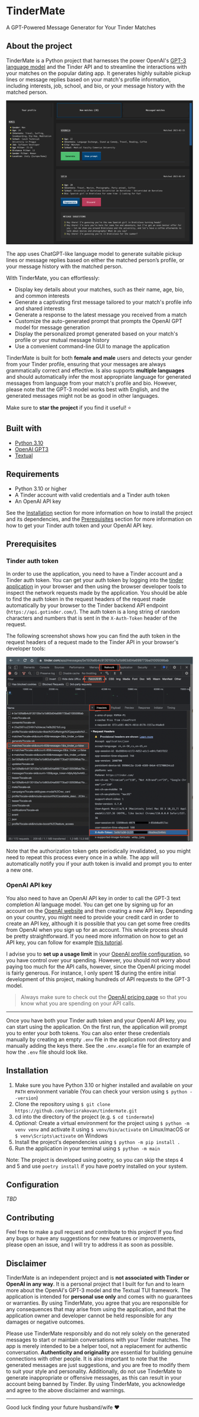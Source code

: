 # TinderMate

A GPT-Powered Message Generator for Your Tinder Matches

## About the project

TinderMate is a Python project that harnesses the power OpenAI's [GPT-3 language model](https://en.wikipedia.org/wiki/GPT-3)
and the Tinder API and to streamline the interactions with your matches on the popular dating app. It generates highly suitable pickup lines or message replies
based on your match's profile information, including interests, job, school, and bio, or your message history with the matched person.

![App screenshot](docs/images/app_screenshot_1.png "App screenshot")

The app uses ChatGPT-like language model to generate suitable pickup lines or message replies based on either the matched person’s profile, or your message history with the matched person.

With TinderMate, you can effortlessly:
- Display key details about your matches, such as their name, age, bio, and common interests
- Generate a captivating first message tailored to your match's profile info and shared interests
- Generate a response to the latest message you received from a match
- Customize the auto-generated prompt that prompts the OpenAI GPT model for message generation
- Display the personalized prompt generated based on your match's profile or your mutual message history
- Use a convenient command-line GUI to manage the application

TinderMate is built for both **female and male** users and detects your gender from your Tinder profile, ensuring that your messages are always grammatically correct and effective.
Is also supports **multiple languages** and should automatically infer the most appropriate language for generated messages from language from your match's profile and bio.
However, please note that the GPT-3 model works best with English, and the generated messages might not be as good in other languages.

Make sure to **star the project** if you find it useful! :star:

## Built with

- [Python 3.10](https://www.python.org/)
- [OpenAI GPT3](https://openai.com/blog/openai-api/)
- [Textual](https://github.com/textualize/textual/)

## Requirements

- Python 3.10 or higher
- A Tinder account with valid credentials and a Tinder auth token
- An OpenAI API key 

See the [Installation](#installation) section for more information on how to install the project and its dependencies,
and the [Prerequisites](#prerequisites) section for more information on how to get your Tinder auth token and your OpenAI API key.

## Prerequisites

### Tinder auth token

In order to use the application, you need to have a Tinder account and a Tinder auth token. You can get your auth token
by logging into the [tinder application](https://tinder.com/) in your browser and then using the browser developer tools 
to inspect the network requests made by the application. You should be able to find the auth token in the request headers
of the request made automatically by your browser to the Tinder backend API endpoint (`https://api.gotinder.com/`).
The auth token is a long string of random characters and numbers that is sent in the `X-Auth-Token` header of the request.

The following screenshot shows how you can find the auth token in the request headers of a request made to the Tinder API
in your browser's developer tools:

![Tinder auth token devtools](docs/images/tinder_auth_token_devtools.png "Tinder auth token in Chrome devtools")

Note that the authorization token gets periodically invalidated, so you might need to repeat this process every once in a while.
The app will automatically notify you if your auth token is invalid and prompt you to enter a new one.


### OpenAI API key

You also need to have an OpenAI API key in order to call the GPT-3 text completion AI language model.
You can get one by signing up for an account on the [OpenAI website](https://openai.com/) and then creating a new API key.
Depending on your country, you might need to provide your credit card in order to create an API key, although it is possible
that you can get some free credits from OpenAI when you sign up for an account. This whole process should be pretty straightforward.
If you need more information on how to get an API key, you can follow for example
[this tutorial](https://elephas.app/blog/how-to-create-openai-api-keys-cl5c4f21d281431po7k8fgyol0).

I advise you to **set up a usage limit** in your [OpenAI profile configuration](https://platform.openai.com/account/billing/limits),
so you have control over your spending. However, you should not worry about paying too much for the API calls, however, since the OpenAI
pricing model is fairly generous. For instance, I only spent 1$ during the entire initial development of this project, 
making hundreds of API requests to the GPT-3 model.

> Always make sure to check out the [OpenAI pricing page](https://openai.com/api/pricing/) so that you know what you are spending on your API calls.

---

Once you have both your Tinder auth token and your OpenAI API key, you can start using the application. On the first
run, the application will prompt you to enter your both tokens. You can also enter these
credentials manually by creating an empty `.env` file in the application root directory and manually adding the keys
there. See the `.env.example` file for an example of how the `.env` file should look like.

## Installation

1. Make sure you have Python 3.10 or higher installed and available on your `PATH` environment variable
   (You can check your version using `$ python --version`)
2. Clone the repository using `$ git clone https://github.com/borisrakovan/tindermate.git`
3. cd into the directory of the project (e.g. `$ cd tindermate`)
4. *Optional:* Create a virtual environment for the project using `$ python -m venv venv`
and activate it using `$ venv/bin/activate` on Linux/macOS or `$ venv\Scripts\activate` on Windows
5. Install the project's dependencies using `$ python -m pip install .`
6. Run the application in your terminal using `$ python -m main` 

Note: The project is developed using poetry, so you can skip the steps 4 and 5 and use `poetry install` if you have
poetry installed on your system.

## Configuration

*TBD*

## Contributing

Feel free to make a pull request and contribute to this project! If you find any bugs or have any suggestions for new 
features or improvements, please open an issue, and I will try to address it as soon as possible. 

## Disclaimer

TinderMate is an independent project and is **not associated with Tinder or OpenAI in any way**.
It is a personal project that I built for fun and to learn more about the OpenAI's GPT-3 model and the Textual TUI framework. 
The application is intended for **personal use only** and comes with no guarantees or warranties. 
By using TinderMate, you agree that you are responsible for any consequences that may arise from using the application,
and that the application owner and developer cannot be held responsible for any damages or negative outcomes.

Please use TinderMate responsibly and do not rely solely on the generated messages to start or maintain conversations with your Tinder matches.
The app is merely intended to be a helper tool, not a replacement for authentic conversation. **Authenticity and originality** are
essential for building genuine connections with other people. It is also important to note that the generated messages 
are just suggestions, and you are free to modify them to suit your style and personality. Additionally, do not use TinderMate 
to generate inappropriate or offensive messages, as this can result in your account being banned by Tinder. 
By using TinderMate, you acknowledge and agree to the above disclaimer and warnings.

---

Good luck finding your future husband/wife :heart:
